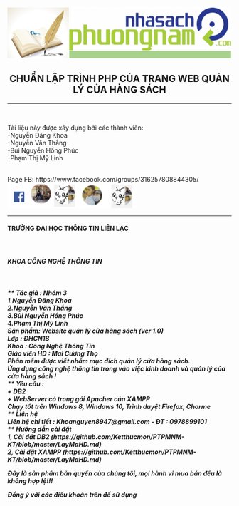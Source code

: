 <img src="https://github.com/Ketthucmon/PTPMNM-KT/blob/master/AnhTL/00.png" /><br/>
<center><H2>CHUẨN LẬP TRÌNH PHP CỦA TRANG WEB QUẢN LÝ CỬA HÀNG SÁCH</H2></center>
<hr/></br>
<p>Tài liệu này được xây dựng bởi các thành viên:</br>
                      -Nguyễn Đăng Khoa</br>
                      -Nguyễn Văn Thắng</br>
                      -Bùi Nguyễn Hồng Phúc</br>
 	                    -Phạm Thị Mỹ Linh</p></br>
Page FB:<link> https://www.facebook.com/groups/316257808844305/</link></br>
<img src="https://github.com/Ketthucmon/PTPMNM-KT/blob/master/AnhTL/10.png" /><br/>
<hr/>
<H4> TRƯỜNG ĐẠI HỌC THÔNG TIN LIÊN LẠC<H4></br>
<H5> KHOA CÔNG NGHỆ THÔNG TIN <H5></br>
<p>
**  Tác giả : Nhóm 3</br>
	  1.Nguyễn Đăng Khoa</br>
	  2.Nguyễn Văn Thắng</br>
	  3.Bùi Nguyễn Hồng Phúc</br>
	  4.Phạm Thị Mỹ Linh</br>
    Sản phẩm: Website quản lý cửa hàng sách (ver 1.0)</br>
Lớp : ĐHCN1B</br>
Khoa : Công Nghệ Thông Tin</br>
Giáo viên HD : Mai Cường Thọ</br>
Phần mềm được viết nhằm mục đích quản lý cửa hàng sách.</br>
Ứng dụng công nghệ thông tin trong vào việc kinh doanh và quản lý của cửa hàng sách !</br>
** Yêu cầu :</br>
    + DB2 </br>
	  + WebServer có trong gói Apacher của XAMPP </br>
Chạy tốt trên Windows 8, Windows 10, Trình duyệt Firefox, Chorme</br>
** Liên hệ </br>
Liên hệ chi tiết : Khoanguyen8947@gmail.com - ĐT : 0978899101</br>
** Hướng dẫn cài đặt </br>
1, Cài đặt DB2 (https://github.com/Ketthucmon/PTPMNM-KT/blob/master/LayMaHD.md)</br>
2, Cài đặt XAMPP (https://github.com/Ketthucmon/PTPMNM-KT/blob/master/LayMaHD.md)</br>

Đây là sản phẩm bản quyền của chúng tôi, mọi hành vi mua bán đều là không hợp lệ!!!</br>

Đồng ý với các điều khoản trên để sử dụng </br></p>
